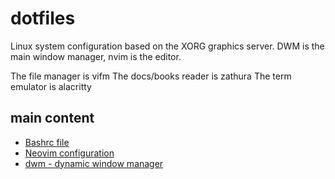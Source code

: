 # dotfiles
Linux system configuration based on the XORG graphics server.
DWM is the main window manager, nvim is the editor.

The file manager is vifm
The docs/books reader is zathura
The term emulator is alacritty

## main content
- [Bashrc file](.bashrc)
- [Neovim configuration](nvim)
- [dwm - dynamic window manager](dwm)

